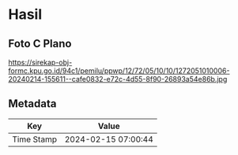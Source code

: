 # Hasil

## Foto C Plano

https://sirekap-obj-formc.kpu.go.id/94c1/pemilu/ppwp/12/72/05/10/10/1272051010006-20240214-155611--cafe0832-e72c-4d55-8f90-26893a54e86b.jpg


## Metadata

| Key        | Value               |
| ---------- | ------------------- |
| Time Stamp | 2024-02-15 07:00:44 |




